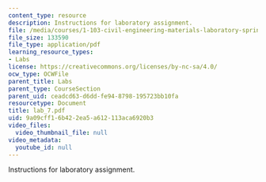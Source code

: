 ```yaml
---
content_type: resource
description: Instructions for laboratory assignment.
file: /media/courses/1-103-civil-engineering-materials-laboratory-spring-2004/9a09cff16b422ea5a612113aca6920b3_lab_7.pdf
file_size: 133590
file_type: application/pdf
learning_resource_types:
- Labs
license: https://creativecommons.org/licenses/by-nc-sa/4.0/
ocw_type: OCWFile
parent_title: Labs
parent_type: CourseSection
parent_uid: ceadcd63-d6dd-fe94-8798-195723bb10fa
resourcetype: Document
title: lab_7.pdf
uid: 9a09cff1-6b42-2ea5-a612-113aca6920b3
video_files:
  video_thumbnail_file: null
video_metadata:
  youtube_id: null
---
```

Instructions for laboratory assignment.